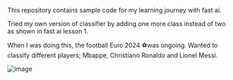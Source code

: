 This repository contains sample code for my learning journey with fast ai.

Tried my own version of classifier by adding one more class instead of two as shown in fast ai lesson 1.

When I was doing this, the football Euro 2024 ⚽was ongoing. Wanted to classify different players; Mbappe, Christiano Ronaldo and Lionel Messi.


![image](https://github.com/RDjarbeng/fastai/assets/57795443/fe2eba45-7e73-4f3b-9060-e689aa522877)
